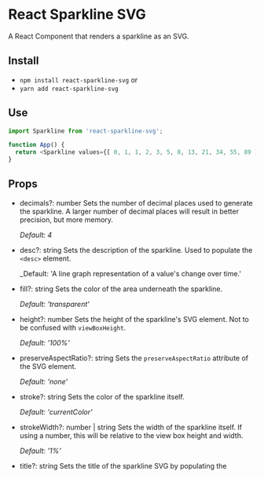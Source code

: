# React Sparkline SVG

A React Component that renders a sparkline as an SVG.

## Install

* `npm install react-sparkline-svg` or
* `yarn add react-sparkline-svg`

## Use

```JavaScript
import Sparkline from 'react-sparkline-svg';

function App() {
  return <Sparkline values={[ 0, 1, 1, 2, 3, 5, 8, 13, 21, 34, 55, 89 ]} />;
}
```

## Props

* decimals?: number
  Sets the number of decimal places used to generate the sparkline. A larger
  number of decimal places will result in better precision, but more memory.

  _Default: 4_

* desc?: string
  Sets the description of the sparkline. Used to populate the `<desc>` element.

  _Default: 'A line graph representation of a value\'s change over time.'

* fill?: string
  Sets the color of the area underneath the sparkline.

  _Default: 'transparent'_

* height?: number
  Sets the height of the sparkline's SVG element. Not to be confused with
  `viewBoxHeight`.

  _Default: '100%'_

* preserveAspectRatio?: string
  Sets the `preserveAspectRatio` attribute of the SVG element.

  _Default: 'none'_

* stroke?: string
  Sets the color of the sparkline itself.

  _Default: 'currentColor'_

* strokeWidth?: number | string
  Sets the width of the sparkline itself. If using a number, this will be
  relative to the view box height and width.

  _Default: '1%'_

* title?: string
  Sets the title of the sparkline SVG by populating the <title> element. This
  is useful for accessibility purposes and often appears as a tooltip, similar
  to the title attribute on an anchor tag.

  _Default: 'Sparkline'_

* values: number[]

  Sets the values used to generate the sparkline.

* viewBoxHeight?: number
  Sets the height of the sparkline's view box. Not to be confused with
  `height`. The sparkline will always stretch to fit the view box.

  _Default: 100_

* viewBoxWidth?: number
  Sets the width of the sparkline's view box. Not to be confused with `width`.
  The sparkline will always stretch to fit the view box.

  _Default: 100_

* width?: string
  Sets the width of the sparkline's SVG element. Not to be confused with
  `viewBoxWidth`.

  _Default: '100%'_

## Sponsor 💗

If you are a fan of this project, you may
[become a sponsor](https://github.com/sponsors/CharlesStover)
via GitHub's Sponsors Program.

